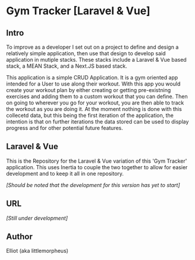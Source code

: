 # Gym Tracker [Laravel & Vue]
## Intro
To improve as a developer I set out on a project to define and design a relatively simple application, then use that design to develop said application in mutiple stacks. These stacks include a Laravel & Vue based stack, a MEAN Stack, and a Next.JS based stack. 

This application is a simple CRUD Application. It is a gym oriented app intended for a User to use along their workout. With this app you would create your workout plan by either creating or getting pre-existning exercises and adding them to a custom workout that you can define. Then on going to wherever you go for your workout, you are then able to track the workout as you are doing it. At the moment nothing is done with this collecetd data, but this being the first iteration of the application, the intention is that on further iterations the data stored can be used to display progress and for other potential future features.

## Laravel & Vue
This is the Repository for the Laravel & Vue variation of this 'Gym Tracker' application. This uses Inertia to couple the two together to allow for easier development and to keep it all in one repository.

_[Should be noted that the development for this version has yet to start]_
 
 ## URL
 _[Still under development]_
 
 ## Author
Elliot (aka littlemorpheus)
